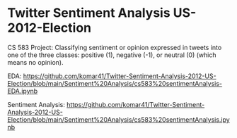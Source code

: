 # Twitter Sentiment Analysis US-2012-Election
CS 583 Project: Classifying sentiment or opinion expressed in tweets into one of the three classes: positive (1), negative (-1), or neutral (0) (which means no opinion). 

EDA: https://github.com/komar41/Twitter-Sentiment-Analysis-2012-US-Election/blob/main/Sentiment%20Analysis/cs583%20sentimentAnalysis-EDA.ipynb

Sentiment Analysis: https://github.com/komar41/Twitter-Sentiment-Analysis-2012-US-Election/blob/main/Sentiment%20Analysis/cs583%20sentimentAnalysis.ipynb

